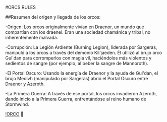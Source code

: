 #ORCS RULES

##Resumen del origen y llegada de los orcos:

-Origen:
Los orcos originalmente vivían en Draenor, un mundo que compartían con los draenei. Eran una sociedad chamánica y tribal, no inherentemente malvada.

-Corrupción:
La Legión Ardiente (Burning Legion), liderada por Sargeras, manipuló a los orcos a través del demonio Kil'jaeden. Él utilizó al brujo orco Gul'dan para corromperlos con magia vil, haciéndolos más violentos y sedientos de sangre (por ejemplo, al beber la sangre de Mannoroth).

-El Portal Oscuro:
Usando la energía de Draenor y la ayuda de Gul'dan, el brujo Medivh (manipulado por Sargeras) abrió el Portal Oscuro entre Draenor y Azeroth.

-La Primera Guerra:
A través de ese portal, los orcos invadieron Azeroth, dando inicio a la Primera Guerra, enfrentándose al reino humano de Stormwind.

[!ORCO](assets/orcos.jpg)
🏹

